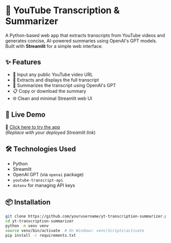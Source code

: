 # 🎥 YouTube Transcription & Summarizer

A Python-based web app that extracts transcripts from YouTube videos and generates concise, AI-powered summaries using OpenAI's GPT models. Built with **Streamlit** for a simple web interface.

## ✨ Features

- 🔗 Input any public YouTube video URL
- 📝 Extracts and displays the full transcript
- 🧠 Summarizes the transcript using OpenAI's GPT
- 📋 Copy or download the summary
- 🌐 Clean and minimal Streamlit web UI

## 🚀 Live Demo

🔗 [Click here to try the app](https://your-app-link.streamlit.app)  
(*Replace with your deployed Streamlit link*)

## 🛠️ Technologies Used

- Python
- Streamlit
- OpenAI GPT (via `openai` package)
- `youtube-transcript-api`
- `dotenv` for managing API keys

## 📦 Installation

```bash
git clone https://github.com/yourusername/yt-transcription-summarizer.git
cd yt-transcription-summarizer
python -m venv venv
source venv/bin/activate  # On Windows: venv\Scripts\activate
pip install -r requirements.txt
